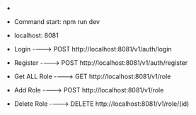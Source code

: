 *
* Command start:  npm run dev
* localhost: 8081

* Login ----> POST  http://localhost:8081/v1/auth/login 
* Register ----> POST  http://localhost:8081/v1/auth/register  
* Get ALL Role ----> GET http://localhost:8081/v1/role 
* Add Role  ----> POST http://localhost:8081/v1/role 
* Delete Role ---->  DELETE http://localhost:8081/v1/role/(id)
